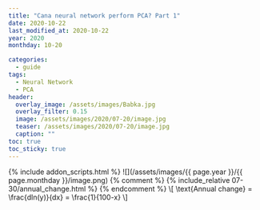 ```yaml
---
title: "Cana neural network perform PCA? Part 1"
date: 2020-10-22
last_modified_at: 2020-10-22
year: 2020
monthday: 10-20

categories:
  - guide
tags:
  - Neural Network
  - PCA
header:
  overlay_image: /assets/images/Babka.jpg
  overlay_filter: 0.15
  image: /assets/images/2020/07-20/image.jpg
  teaser: /assets/images/2020/07-20/image.jpg
  caption: ""
toc: true
toc_sticky: true
---
```

 {% include addon_scripts.html %}
![](/assets/images/{{ page.year }}/{{ page.monthday }}/image.png)
{% comment %}
{% include_relative 07-30/annual_change.html %}
{% endcomment %}
\\[ \text{Annual change} = \frac{dln(y)}{dx} = \frac{1}{100-x} \\]
